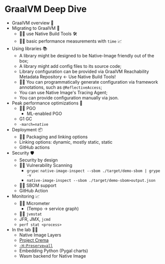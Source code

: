 # GraalVM Deep Dive

* GraalVM overview 🐰
* Migrating to GraalVM 🤖
  * 👩‍💻 use Native Build Tools 🛠️
  * 👩‍💻 basic performance measurements with `time` 📈
* Using libraries 📚
  * A library might be designed to be Native-Image friendly out of the box;
  * A library might add config files to its source code;
  * Library configuration can be provided via GraalVM Reachability Metadata Repository ← Use Native Build Tools!
  * 👩‍💻 You can programmatically generate configuration via framework annotations, such as `@ReflectiveAccess`;
  * You can use Native Image's Tracing Agent;
  * You can provide configuration manually via json.
* Peak performance optimizations 🚀
  * 👩‍💻 PGO
    * ML-enabled PGO
  * G1 GC
  * `-march=native`
* Deployment 📦
  * 👩‍💻 Packaging and linking options
  * Linking options: dynamic, mostly static, static
  * GitHub actions
* Security 🛡️
  *  Security by design
  * 👩‍💻 Vulnerability Scanning
    * `grype`: `native-image-inspect --sbom ./target/demo-sbom | grype -v`
    * `native-image-inspect --sbom ./target/demo-sbom>output.json`
  * 👩‍💻 SBOM support
  * GitHub Action
* Monitoring 📈
  * 👩‍💻 Micrometer
    * (Tempo -> service graph)
  * 👩‍💻 `jvmstat`
  * JFR, JMX, `jcmd`
  * `perf stat <process>`
* In the lab 👩‍🔬
  * Native Image Layers
  * [Project Crema](https://github.com/orgs/oracle/projects/6?pane=issue&itemId=113766307&issue=oracle%7Cgraal%7C11327)
  * [`-H:Preserve=all`](https://github.com/oracle/graal/pull/10180)
  * Embedding Python (Pygal charts)
  * Wasm backend for Native Image